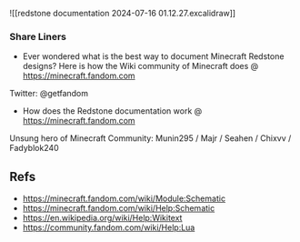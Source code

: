 ![[redstone documentation 2024-07-16 01.12.27.excalidraw]]


### Share Liners
* Ever wondered what is the best way to document Minecraft Redstone designs? Here is how the Wiki community of Minecraft does @ https://minecraft.fandom.com 

Twitter: @getfandom
* How does the Redstone documentation work  @ https://minecraft.fandom.com 

Unsung hero of Minecraft Community:  Munin295 /  Majr /  Seahen / Chixvv / Fadyblok240


## Refs
* https://minecraft.fandom.com/wiki/Module:Schematic
* https://minecraft.fandom.com/wiki/Help:Schematic
* https://en.wikipedia.org/wiki/Help:Wikitext
* https://community.fandom.com/wiki/Help:Lua